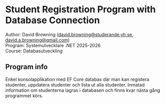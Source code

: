 ﻿# Student Registration Program with Database Connection
Author: David Browning (david.browning@studerande.yh.se, david.a.browning@gmail.com)\
Program: Systemutvecklare .NET 2025-2026\
Course: Databasutveckling

## Program info
Enkel konsolapplikation med EF Core databas där man kan registera studenter, uppdatera
studenter och lista ut alla studenter. Inmatad information om studenterna lagras i
databasen och finns kvar nästa gång programmet körs.
